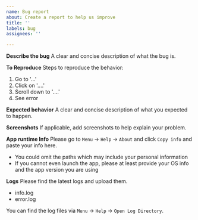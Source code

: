 ```yaml
---
name: Bug report
about: Create a report to help us improve
title: ''
labels: bug
assignees: ''

---
```


**Describe the bug**
A clear and concise description of what the bug is.

**To Reproduce**
Steps to reproduce the behavior:
1. Go to '...'
2. Click on '....'
3. Scroll down to '....'
4. See error

**Expected behavior**
A clear and concise description of what you expected to happen.

**Screenshots**
If applicable, add screenshots to help explain your problem.

**App runtime Info**
Please go to `Menu` -> `Help` -> `About` and click `Copy info` and paste your info here.
- You could omit the paths which may include your personal information
- If you cannot even launch the app, please at least provide your OS info and the app version you are using

**Logs**
Please find the latest logs and upload them.
- info.log
- error.log

You can find the log files via `Menu` -> `Help` -> `Open Log Directory`.
